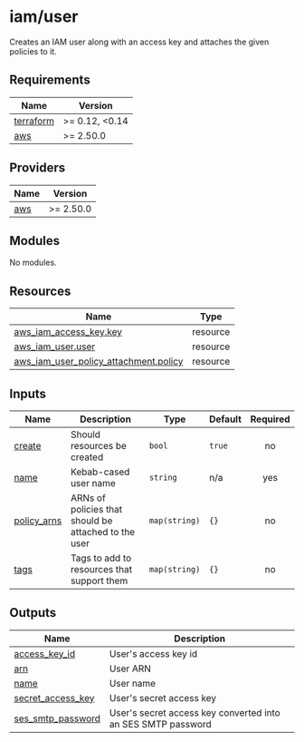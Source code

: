 # iam/user

Creates an IAM user along with an access key and attaches the given policies to it.

<!-- prettier-ignore-start -->
<!-- BEGIN_TF_DOCS -->
## Requirements

| Name | Version |
|------|---------|
| <a name="requirement_terraform"></a> [terraform](#requirement\_terraform) | >= 0.12, <0.14 |
| <a name="requirement_aws"></a> [aws](#requirement\_aws) | >= 2.50.0 |

## Providers

| Name | Version |
|------|---------|
| <a name="provider_aws"></a> [aws](#provider\_aws) | >= 2.50.0 |

## Modules

No modules.

## Resources

| Name | Type |
|------|------|
| [aws_iam_access_key.key](https://registry.terraform.io/providers/hashicorp/aws/latest/docs/resources/iam_access_key) | resource |
| [aws_iam_user.user](https://registry.terraform.io/providers/hashicorp/aws/latest/docs/resources/iam_user) | resource |
| [aws_iam_user_policy_attachment.policy](https://registry.terraform.io/providers/hashicorp/aws/latest/docs/resources/iam_user_policy_attachment) | resource |

## Inputs

| Name | Description | Type | Default | Required |
|------|-------------|------|---------|:--------:|
| <a name="input_create"></a> [create](#input\_create) | Should resources be created | `bool` | `true` | no |
| <a name="input_name"></a> [name](#input\_name) | Kebab-cased user name | `string` | n/a | yes |
| <a name="input_policy_arns"></a> [policy\_arns](#input\_policy\_arns) | ARNs of policies that should be attached to the user | `map(string)` | `{}` | no |
| <a name="input_tags"></a> [tags](#input\_tags) | Tags to add to resources that support them | `map(string)` | `{}` | no |

## Outputs

| Name | Description |
|------|-------------|
| <a name="output_access_key_id"></a> [access\_key\_id](#output\_access\_key\_id) | User's access key id |
| <a name="output_arn"></a> [arn](#output\_arn) | User ARN |
| <a name="output_name"></a> [name](#output\_name) | User name |
| <a name="output_secret_access_key"></a> [secret\_access\_key](#output\_secret\_access\_key) | User's secret access key |
| <a name="output_ses_smtp_password"></a> [ses\_smtp\_password](#output\_ses\_smtp\_password) | User's secret access key converted into an SES SMTP password |
<!-- END_TF_DOCS -->
<!-- prettier-ignore-end -->
